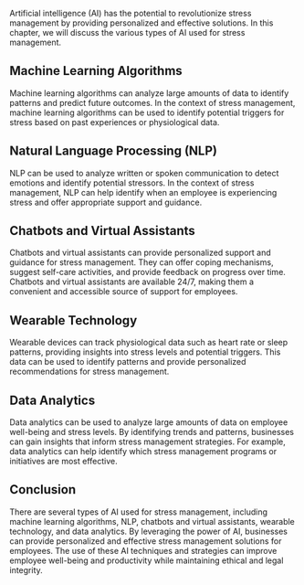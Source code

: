 

Artificial intelligence (AI) has the potential to revolutionize stress management by providing personalized and effective solutions. In this chapter, we will discuss the various types of AI used for stress management.

Machine Learning Algorithms
---------------------------

Machine learning algorithms can analyze large amounts of data to identify patterns and predict future outcomes. In the context of stress management, machine learning algorithms can be used to identify potential triggers for stress based on past experiences or physiological data.

Natural Language Processing (NLP)
---------------------------------

NLP can be used to analyze written or spoken communication to detect emotions and identify potential stressors. In the context of stress management, NLP can help identify when an employee is experiencing stress and offer appropriate support and guidance.

Chatbots and Virtual Assistants
-------------------------------

Chatbots and virtual assistants can provide personalized support and guidance for stress management. They can offer coping mechanisms, suggest self-care activities, and provide feedback on progress over time. Chatbots and virtual assistants are available 24/7, making them a convenient and accessible source of support for employees.

Wearable Technology
-------------------

Wearable devices can track physiological data such as heart rate or sleep patterns, providing insights into stress levels and potential triggers. This data can be used to identify patterns and provide personalized recommendations for stress management.

Data Analytics
--------------

Data analytics can be used to analyze large amounts of data on employee well-being and stress levels. By identifying trends and patterns, businesses can gain insights that inform stress management strategies. For example, data analytics can help identify which stress management programs or initiatives are most effective.

Conclusion
----------

There are several types of AI used for stress management, including machine learning algorithms, NLP, chatbots and virtual assistants, wearable technology, and data analytics. By leveraging the power of AI, businesses can provide personalized and effective stress management solutions for employees. The use of these AI techniques and strategies can improve employee well-being and productivity while maintaining ethical and legal integrity.
